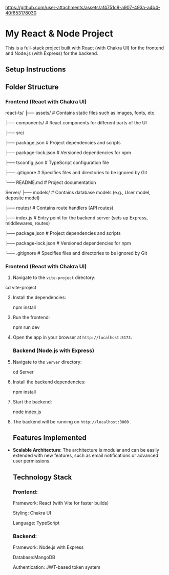
https://github.com/user-attachments/assets/af4751c8-a907-493a-a4b4-40f653178030



# My React & Node Project

This is a full-stack project built with React (with Chakra UI) for the frontend and Node.js (with Express) for the backend.

## Setup Instructions

## Folder Structure

### Frontend (React with Chakra UI)

react-ts/
├── assets/                # Contains static files such as images, fonts, etc.

├── components/            # React components for different parts of the UI

├── src/

├── package.json            # Project dependencies and scripts

├── package-lock.json       # Versioned dependencies for npm

├── tsconfig.json           # TypeScript configuration file

├── .gitignore              # Specifies files and directories to be ignored by Git

└── README.md               # Project documentation

Server/
├── models/                 # Contains database models (e.g., User model, deposite model)

├── routes/                 # Contains route handlers (API routes)

├── index.js                # Entry point for the backend server (sets up Express, middlewares, routes)

├── package.json            # Project dependencies and scripts

├── package-lock.json       # Versioned dependencies for npm

└── .gitignore              # Specifies files and directories to be ignored by Git


### Frontend (React with Chakra UI)

1. Navigate to the `vite-project` directory:
   
  cd vite-project
   

2. Install the dependencies:
   
   npm install


3. Run the frontend:
  
   npm run dev

4. Open the app in your browser at `http://localhost:5173`.

   ### Backend (Node.js with Express)

1. Navigate to the `Server` directory:
  
   cd Server
  

2. Install the backend dependencies:
   
   npm install


3. Start the backend:

   node index.js
   

4. The backend will be running on `http://localhost:3000` .

     ## Features Implemented

- **Scalable Architecture**: The architecture is modular and can be easily extended with new features, such as email notifications or advanced user permissions.

   ## Technology Stack
  
  ### Frontend:
  
  Framework: React (with Vite for faster builds)
  
  Styling: Chakra UI
  
  Language: TypeScript

  ### Backend:

  Framework: Node.js with Express
  
  Database:MangoDB
  
  Authentication: JWT-based token system
  

